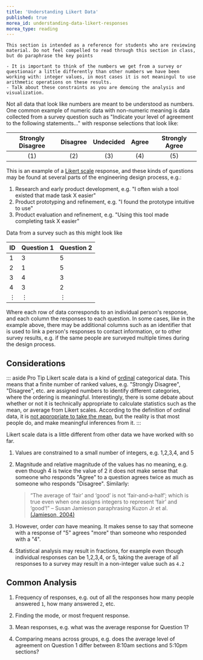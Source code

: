 ```yaml
---
title: 'Understanding Likert Data'
published: true
morea_id: understanding-data-likert-responses
morea_type: reading
---
```

``` facilitator-guide
This section is intended as a reference for students who are reviewing material. Do not feel compelled to read through this section in class, but do paraphrase the key points

- It is important to think of the numbers we get from a survey or questionair a little differently than other numbers we have been working with: integer values, in most cases it is not meaningul to use arithmetic operations on these results.
- Talk about these constraints as you are demoing the analysis and visualization.
```

Not all data that look like numbers are meant to be understood as
numbers. One common example of numeric data with non-numeric meaning
is data collected from a survey question such as "Indicate your level
of agreement to the following statements..." with response selections
that look like:

| Strongly Disagree | Disagree | Undecided | Agree | Strongly Agree |
| :-:               | :-:      | :-:       | :-:   | :-:            |
| (1)               | (2)      | (3)       | (4)   | (5)            |


This is an example of a [Likert scale] response, and these kinds of
questions may be found at several parts of the engineering design
process, e.g.:

1. Research and early product development, e.g. "I often wish a tool existed that made task X easier"
2. Product prototyping and refinement, e.g. "I found the prototype intuitive to use"
3. Product evaluation and refinement, e.g. "Using this tool made completing task X easier"

Data from a survey such as this might look like

| ID      | Question 1 | Question 2 |
|:--------|------------|------------|
| 1       | 3          | 5          |
| 2       | 1          | 5          |
| 3       | 4          | 3          |
| 4       | 3          | 2          |
| &#8942; | &#8942;    | &#8942;    |


Where each row of data corresponds to an individual person's response,
and each column the responses to each question. In some cases, like in
the example above, there may be additional columns such as an
identifier that is used to link a person's responses to contact
information, or to other survey results, e.g. if the same people are
surveyed multiple times during the design process.

[Likert scale]: https://www.simplypsychology.org/likert-scale.html

## Considerations 

::: aside Pro Tip
Likert scale data is a kind of [ordinal](https://en.wikipedia.org/wiki/Ordinal_data) categorical data. This means that a finite number of ranked values, e.g. "Strongly Disagree", "Disagree", etc. are assigned numbers to identify different categories, where the ordering is meaningful. Interestingly, there is some debate about whether or not it is technically appropriate to calculate statistics such as the mean, or average from Likert scales. According to the definition of ordinal data, it is [not appropriate to take the mean](https://www.mymarketresearchmethods.com/types-of-data-nominal-ordinal-interval-ratio/), but the reality is that most people do, and make meaningful inferences from it. 
:::

Likert scale data is a little different from other data we have worked with so far.

1. Values are constrained to a small number of integers, e.g. 1,2,3,4,
   and 5
2. Magnitude and relative magnitude of the values has no meaning,
   e.g. even though 4 is twice the value of 2 it does not make sense
   that someone who responds "Agree" to a question agrees twice as
   much as someone who responds "Disagree". Similarly:
   
   > “The average of ‘fair’ and ‘good’ is not ‘fair‐and‐a‐half’; which
   > is true even when one assigns integers to represent ‘fair’ and
   > ‘good’!” – Susan Jamieson paraphrasing Kuzon Jr et al. [(Jamieson,
   > 2004)](https://utk-almaprimo.hosted.exlibrisgroup.com/permalink/f/1meb42d/TN_wj10.1111/j.1365-2929.2004.02012)
   
3. However, order *can* have meaning. It makes sense to say that
   someone with a response of "5" agrees "more" than someone who
   responded with a "4".
4. Statistical analysis may result in fractions, for example even
   though individual responses can be 1,2,3,4, or 5, taking the
   average of all responses to a survey may result in a non-integer
   value such as `4.2`
   
## Common Analysis

1. Frequency of responses, e.g. out of all the responses how many
   people answered `1`, how many answered `2`, etc.
2. Finding the mode, or most frequent response.

2. Mean responses, e.g. what was the average response for Question 1?
3. Comparing means across groups, e.g. does the average level of
   agreement on Question 1 differ between 8:10am sections and 5:10pm
   sections? 
